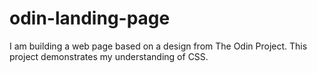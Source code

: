 # odin-landing-page

I am building a web page based on a design from The Odin Project. This project demonstrates my understanding of CSS.